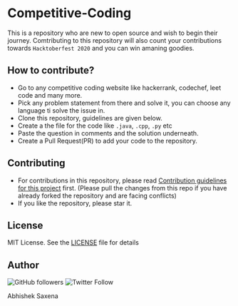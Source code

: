 # Competitive-Coding

  This is a repository who are new to open source and wish to begin their journey. Comtributing to this repository will also count your contributions towards `Hacktoberfest 2020` and you can win amaning goodies.
  
  ## How to contribute?
   - Go to any competitive coding website like hackerrank, codechef, leet code and many more.
   - Pick any problem statement from there and solve it, you can choose any language ti solve the issue in.
   - Clone this repository, guidelines are given below.
   - Create a the file for the code like `.java`, `.cpp`, `.py` etc
   - Paste the question in comments and the solution underneath.
   - Create a Pull Request(PR) to add your code to the repository.

  ## Contributing
  - For contributions in this repository, please read [Contribution guidelines for this project](CONTRIBUTING.md) first. (Please pull the changes from this repo if you have already forked the repository and are facing conflicts)
  - If you like the repository, please star it.
  
  ## License
  MIT License. See the [LICENSE](LICENSE) file for details
  
 ## Author
 ![GitHub followers](https://img.shields.io/github/followers/5AbhishekSaxena?style=social)
 ![Twitter Follow](https://img.shields.io/twitter/follow/abhisheks031?style=social)
  
 Abhishek Saxena 
